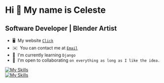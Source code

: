 Hi 👋 My name is Celeste
========================

Software Developer | Blender Artist
-----------------------------------

* 🖥️  My website [`Click`](http://celery.2kool4u.net)
* ✉️  You can contact me at [`Email`](mailto:celestegml205@gmail.com)
* 🧠  I'm currently learning `Django`
* 🤝  I'm open to collaborating `on everything as long as I like the idea.`

[![My Skills](https://skillicons.dev/icons?i=js,c,cpp,cs,java,python,php,rust,git,typescript)](https://skillicons.dev)     
[![My Skills](https://skillicons.dev/icons?i=react,html,vue,css)](https://skillicons.dev)

